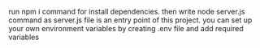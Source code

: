 run npm i command for install dependencies.
then write node server.js command as server.js file is an entry point of this project.
you can set up your own environment variables by creating .env file and add required variables
